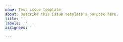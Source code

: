 ```yaml
---
name: Test issue template
about: Describe this issue template's purpose here.
title: ''
labels: ''
assignees: ''

---
```




